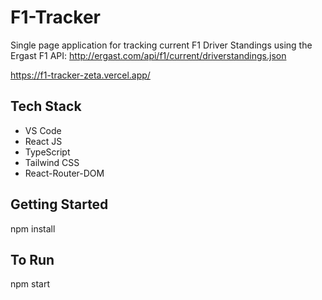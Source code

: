 # F1-Tracker

Single page application for tracking current F1 Driver Standings using the Ergast F1 API: http://ergast.com/api/f1/current/driverstandings.json

https://f1-tracker-zeta.vercel.app/

## Tech Stack

- VS Code
- React JS
- TypeScript
- Tailwind CSS
- React-Router-DOM

## Getting Started

npm install

## To Run

npm start
